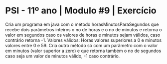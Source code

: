 # PSI - 11º ano | Modulo #9 | Exercício
Cria um programa em java com o método
horasMinutosParaSegundos que recebe dois parâmetros inteiros o
no de horas e o no de minutos e retorna o valor em segundos caso os
valores de horas e minutos sejam válidos, caso contrário retorna -1.
Valores válidos: Horas valores superiores a 0 e minutos valores entre
0 e 59.
Cria outro método só com um parâmetro com o valor em minutos
(valor superior a zero) e que retorna também o no de segundos caso
seja um valor de minutos válido, -1 caso contrário.
